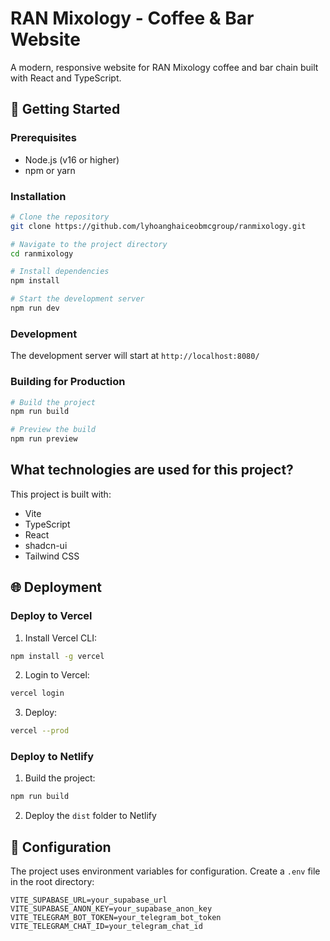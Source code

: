 # RAN Mixology - Coffee & Bar Website

A modern, responsive website for RAN Mixology coffee and bar chain built with React and TypeScript.

## 🚀 Getting Started

### Prerequisites

- Node.js (v16 or higher)
- npm or yarn

### Installation

```sh
# Clone the repository
git clone https://github.com/lyhoanghaiceobmcgroup/ranmixology.git

# Navigate to the project directory
cd ranmixology

# Install dependencies
npm install

# Start the development server
npm run dev
```

### Development

The development server will start at `http://localhost:8080/`

### Building for Production

```sh
# Build the project
npm run build

# Preview the build
npm run preview
```

## What technologies are used for this project?

This project is built with:

- Vite
- TypeScript
- React
- shadcn-ui
- Tailwind CSS

## 🌐 Deployment

### Deploy to Vercel

1. Install Vercel CLI:
```sh
npm install -g vercel
```

2. Login to Vercel:
```sh
vercel login
```

3. Deploy:
```sh
vercel --prod
```

### Deploy to Netlify

1. Build the project:
```sh
npm run build
```

2. Deploy the `dist` folder to Netlify

## 🔧 Configuration

The project uses environment variables for configuration. Create a `.env` file in the root directory:

```env
VITE_SUPABASE_URL=your_supabase_url
VITE_SUPABASE_ANON_KEY=your_supabase_anon_key
VITE_TELEGRAM_BOT_TOKEN=your_telegram_bot_token
VITE_TELEGRAM_CHAT_ID=your_telegram_chat_id
```
